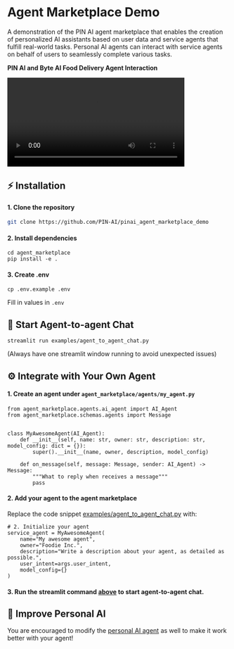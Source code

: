 # Agent Marketplace Demo

A demonstration of the PIN AI agent marketplace that enables the creation of personalized AI assistants based on user data and service agents that fulfill real-world tasks. Personal AI agents can interact with service agents on behalf of users to seamlessly complete various tasks.

**PIN AI and Byte AI Food Delivery Agent Interaction**

<video src="https://github.com/user-attachments/assets/a610617e-7653-41bf-8537-d932ded00263" width="80%" controls></video>

## ⚡ Installation

#### 1. Clone the repository
```bash
git clone https://github.com/PIN-AI/pinai_agent_marketplace_demo
```
#### 2. Install dependencies
```
cd agent_marketplace
pip install -e .
```

#### 3. Create .env
```
cp .env.example .env
```
Fill in values in `.env`

## 🤖 Start Agent-to-agent Chat
```
streamlit run examples/agent_to_agent_chat.py  
```
(Always have one streamlit window running to avoid unexpected issues)

## ⚙️ Integrate with Your Own Agent

#### 1. Create an agent under `agent_marketplace/agents/my_agent.py`
```
from agent_marketplace.agents.ai_agent import AI_Agent
from agent_marketplace.schemas.agents import Message


class MyAwesomeAgent(AI_Agent):
    def __init__(self, name: str, owner: str, description: str, model_config: dict = {}):
        super().__init__(name, owner, description, model_config)

    def on_message(self, message: Message, sender: AI_Agent) -> Message:
        """What to reply when receives a message"""
    	pass
```

#### 2. Add your agent to the agent marketplace

Replace the code snippet [examples/agent_to_agent_chat.py](https://github.com/PIN-AI/pinai_agent_marketplace_demo/blob/main/examples/agent_to_agent_chat.py#L34-L43) with:

```
# 2. Initialize your agent
service_agent = MyAwesomeAgent(
    name="My awesome agent",
    owner="Foodie Inc.",
    description="Write a description about your agent, as detailed as possible.",
    user_intent=args.user_intent,
    model_config={}
)
```

#### 3. Run the streamlit command [above](https://github.com/PIN-AI/pinai_agent_marketplace_demo?tab=readme-ov-file#-start-agent-to-agent-chat) to start agent-to-agent chat.

## 🧠 Improve Personal AI

You are encouraged to modify the [personal AI agent](https://github.com/PIN-AI/pinai_agent_marketplace_demo/blob/main/agent_marketplace/agents/personal_ai.py) as well to make it work better with your agent! 